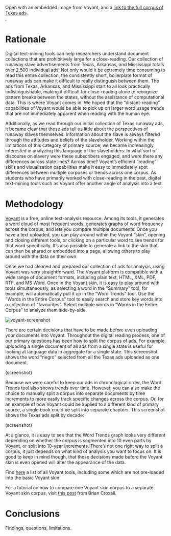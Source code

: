 Open with an embedded image from Voyant, and a [link to the full corpus of Texas ads](http://voyant-tools.org/?corpus=1398028124350.4052&stopList=stop.en.taporware.txt).

<iframe width="0" height="0" src="http://voyant-tools.org/?corpus=1398028124350.4052&stopList=stop.en.taporware.txt"></iframe>

# Rationale

Digital text-mining tools can help researchers understand document collections that are prohibitively large for a close-reading. Our collection of runaway slave advertisements from Texas, Arkansas, and Mississippi totals over 2,500 individual ads! Not only would it be extremely time consuming to read this entire collection, the consistently short, boilerplate format of runaway ads can make it difficult to really distinguish between them. The ads from Texas, Arkansas, and Mississippi start to all look practically indistinguishable, making it difficult for close-reading alone to recognize pattern breaks between the states, without the assistance of computational data. This is where Voyant comes in. We hoped that the “distant-reading” capabilities of Voyant would be able to pick up on larger word usage trends that are not immediately apparent when reading with the human eye.

Additionally, as we read through our initial collection of Texas runaway ads, it became clear that these ads tell us little about the perspectives of runaway slaves themselves. Information about the slave is always filtered through the attitudes and beliefs of the slaveholder. Working within the limitations of this category of primary source, we became increasingly interested in analyzing this language of the slaveholders. In what sort of discourse on slavery were these subscribers engaged, and were there any differences across state lines? Across time? Voyant’s efficient “reading” skills and visualization capabilities make it easy to immediately spot differences between multiple corpuses or trends across one corpus. As students who have primarily worked with close-reading in the past, digital text-mining tools such as Voyant offer another angle of analysis into a text.

# Methodology

[Voyant](http://voyant-tools.org/) is a free, online text-analysis resource. Among its tools, it generates a word cloud of most frequent words, generates graphs of word frequency across the corpus, and lets you compare multiple documents. Once you have a text uploaded, you can play around within the Voyant “skin”, opening and closing different tools, or clicking on a particular word to see trends for that word specifically. It’s also possible to generate a link to the skin that can then be shared or embedded into a page, allowing others to play around with the data on their own.

Once we had cleaned and prepared our collection of ads for analysis, using Voyant was very straightforward. The Voyant platform is compatible with a wide range of document formats, including plain text, HTML, XML, PDF, RTF, and MS Word. Once in the Voyant skin, it is easy to play around with tools simultaneously, as selecting a word in the "Summary" tool, for example, will automatically pull it up in the "Word Trends" tool. Use the "Words in the Entire Corpus" tool to easily search and store key words into a collection of "favourites". Select multiple words in "Words in the Entire Corpus" to analyze them side-by-side.

![voyant-screenshot](https://cloud.githubusercontent.com/assets/6466141/2782288/92621190-cb1d-11e3-8ea8-54b94c7d1c9a.png)

There are certain decisions that have to be made before even uploading your documents into Voyant. Throughout the digital reading process, one of our primary questions has been how to split the corpus of ads. For example, uploading a single document of all ads from a single state is useful for looking at language data in aggregate for a single state. This screenshot shows the word "negro" selected from all the Texas ads uploaded as one document.

(screenshot)

Because we were careful to keep our ads in chronological order, the Word Trends tool also shows trends over time. However, you can also make the choice to manually split a corpus into separate documents by time increments to more easily track specific changes across the corpus. Or, for an example of how Voyant could be applied to a different kind of primary source, a single book could be split into separate chapters. This screenshot shows the Texas ads split by decade:

(screenshot)

At a glance, it is easy to see that the Word Trends graph looks very different depending on whether the corpus is segmented into 10 even parts by Voyant, or split into 10-year increments. There’s not one right way to split a corpus, it just depends on what kind of analysis you want to focus on. It is good to keep in mind though, that these decisions made before the Voyant skin is even opened will alter the appearance of the data.

Find [here](http://docs.voyant-tools.org/tools/) a list of all Voyant tools, including some which are not pre-loaded into the basic Voyant skin. 

For a tutorial on how to compare one Voyant skin corpus to a separate Voyant skin corpus, visit [this post](http://www.briancroxall.net/2012/07/18/comparing-corpora-in-voyant-tools/) from Brian Croxall.

# Conclusions

Findings, questions, limitations.

